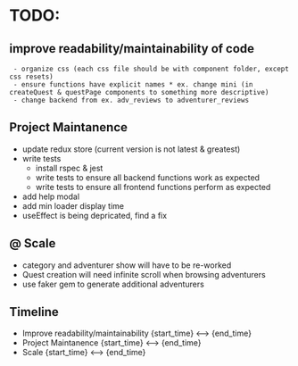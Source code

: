# TODO:
## improve readability/maintainability of code
     - organize css (each css file should be with component folder, except css resets)
     - ensure functions have explicit names * ex. change mini (in createQuest & questPage components to something more descriptive)
     - change backend from ex. adv_reviews to adventurer_reviews
## Project Maintanence
- update redux store (current version is not latest & greatest)
- write tests
    - install rspec & jest
    - write tests to ensure all backend functions work as expected
    - write tests to ensure all frontend functions perform as expected
- add help modal
- add min loader display time
- useEffect is being depricated, find a fix
## @ Scale
- category and adventurer show will have to be re-worked
- Quest creation will need infinite scroll when browsing adventurers
- use faker gem to generate additional adventurers
## Timeline
- Improve readability/maintainability {start_time} <--> {end_time} 
- Project Maintanence  {start_time} <--> {end_time} 
- Scale {start_time} <--> {end_time} 